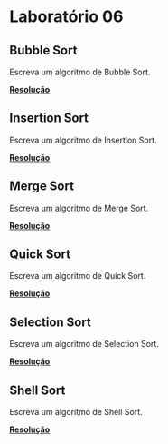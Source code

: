 # Laboratório 06

## Bubble Sort

Escreva um algoritmo de Bubble Sort.

**<a href="./Bubble Sort/Program.cs">Resolução</a>**

## Insertion Sort

Escreva um algoritmo de Insertion Sort.

**<a href="./Insertion Sort/Program.cs">Resolução</a>**

## Merge Sort

Escreva um algoritmo de Merge Sort.

**<a href="./Merge Sort/Program.cs">Resolução</a>**

## Quick Sort

Escreva um algoritmo de Quick Sort.

**<a href="./Quick Sort/Program.cs">Resolução</a>**

## Selection Sort

Escreva um algoritmo de Selection Sort.

**<a href="./Selection Sort/Program.cs">Resolução</a>**

## Shell Sort

Escreva um algoritmo de Shell Sort.

**<a href="./Shell Sort/Program.cs">Resolução</a>**
